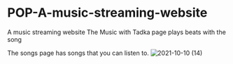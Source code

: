 # POP-A-music-streaming-website
A music streaming website
The Music with Tadka page plays beats with the song


The songs page has songs that you can listen to.
![2021-10-10 (14)](https://user-images.githubusercontent.com/76242802/136694906-2a370d40-1db4-455e-97c7-585f3cb946f9.png)
